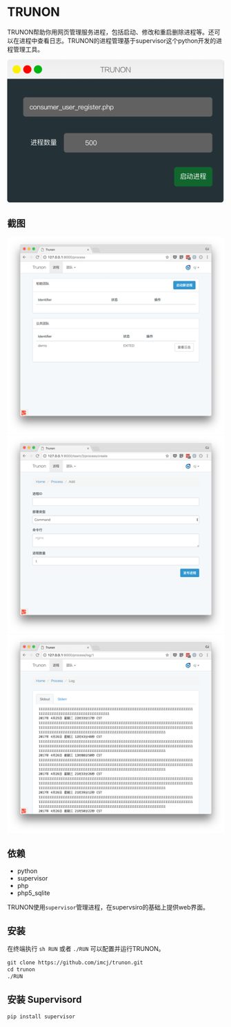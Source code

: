 TRUNON
=======

TRUNON帮助你用网页管理服务进程，包括启动、修改和重启删除进程等。还可以在进程中查看日志。TRUNON的进程管理基于supervisor这个python开发的进程管理工具。

![](screenshots/TRUNON.png)

## 截图

![](screenshots/processes_list.png)
![](screenshots/form_list.png)
![](screenshots/stdout_log.png)

## 依赖

- python
- supervisor
- php
- php5_sqlite

TRUNON使用`supervisor`管理进程，在supervsiro的基础上提供web界面。

## 安装

在终端执行 `sh RUN` 或者 `./RUN` 可以配置并运行TRUNON。

```
git clone https://github.com/imcj/trunon.git
cd trunon
./RUN
```

## 安装 Supervisord

```
pip install supervisor
```
